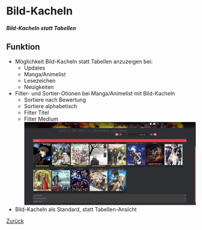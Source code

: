 # Bild-Kacheln
##### Bild-Kacheln statt Tabellen
## Funktion
+ Möglichkeit Bild-Kacheln statt Tabellen anzuzeigen bei:
  + Updates
  + Manga/Animelist
  + Lesezeichen
  + Neuigkeiten
+ Filter- und Sortier-Otionen bei Manga/Animelist mit Bild-Kacheln
  + Sortiere nach Bewertung
  + Sortiere alphabetisch
  + Filter Titel
  + Filter Medium
  ![Bild](../screenshots/pictureList.png)
+ Bild-Kacheln als Standard, statt Tabellen-Ansicht

[Zurück](../)
